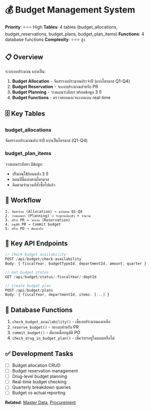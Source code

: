 # 💰 Budget Management System

**Priority**: ⭐⭐⭐ High
**Tables**: 4 tables (budget_allocations, budget_reservations, budget_plans, budget_plan_items)
**Functions**: 4 database functions
**Complexity**: ⭐⭐⭐ สูง

## 📋 Overview

ระบบงบประมาณ แบ่งเป็น:
1. **Budget Allocation** - จัดสรรงบประมาณประจำปี (แบ่งไตรมาส Q1-Q4)
2. **Budget Reservation** - จองงบประมาณสำหรับ PR
3. **Budget Planning** - วางแผนระดับยา พร้อมข้อมูล 3 ปี
4. **Budget Functions** - ตรวจสอบและจองงบแบบ real-time

## 🗄️ Key Tables

### budget_allocations
จัดสรรงบประมาณประจำปี แบ่งเป็นไตรมาส (Q1-Q4)

### budget_plan_items
วางแผนระดับยา มีข้อมูล:
- ปริมาณใช้ย้อนหลัง 3 ปี
- แผนปีนี้แบ่งตามไตรมาส
- ติดตามจำนวนที่สั่งซื้อไปแล้ว

## 🔄 Workflow

```
1. จัดสรรงบ (Allocation) → แบ่งตาม Q1-Q4
2. วางแผนยา (Planning) → ระบุยาแต่ละตัว + จำนวน
3. สร้าง PR → จองงบ (Reservation)
4. อนุมัติ PR → Commit budget
5. สร้าง PO → ตัดงบจริง
```

## 🔌 Key API Endpoints

```typescript
// Check budget availability
POST /api/budget/check-availability
Body: { fiscalYear, budgetTypeId, departmentId, amount, quarter }

// Get budget status
GET /api/budget/status/:fiscalYear/:deptId

// Create budget plan
POST /api/budget/plans
Body: { fiscalYear, departmentId, items: [...] }
```

## 💼 Database Functions

1. `check_budget_availability()` - เช็คงบประมาณคงเหลือ
2. `reserve_budget()` - จองงบสำหรับ PR
3. `commit_budget()` - ตัดงบเมื่ออนุมัติ PO
4. `check_drug_in_budget_plan()` - เช็คว่ายาอยู่ในแผนหรือไม่

## ✅ Development Tasks

- [ ] Budget allocation CRUD
- [ ] Budget reservation management
- [ ] Drug-level budget planning
- [ ] Real-time budget checking
- [ ] Quarterly breakdown queries
- [ ] Budget vs actual reporting

**Related**: [Master Data](../01-master-data/README.md), [Procurement](../03-procurement/README.md)

